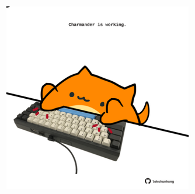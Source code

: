 <!-- built at 02/05/2023, 21:01:09 UTC -->
<p align="center">
  <img width="500" height="500" src="./ReadmeImage.svg">
</p>
